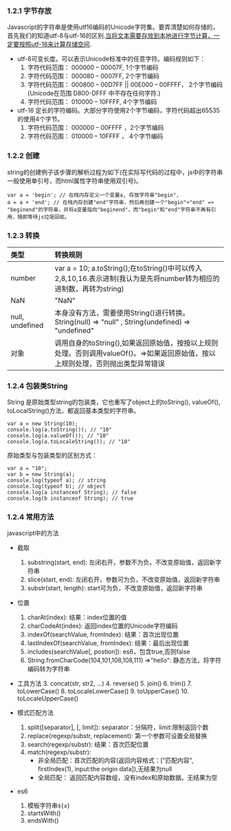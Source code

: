### 1.2.1 字节存放

Javascript的字符串是使用utf16编码的Unicode字符集。要弄清楚如何存储的，首先我们的知道utf-8与utf-16的区别.[当将文本需要存放到本地进行字节计算，一定要按照utf-16来计算存储空间](http://www.alloyteam.com/2013/12/js-calculate-the-number-of-bytes-occupied-by-a-string/%29。当将文本需要存放到本地进行字节计算，一定要按照utf-16来计算存储空间。).

* utf-8可变长度。可以表示Unicode标准中的任意字符。编码规则如下：
  1. 字符代码范围： 000000 – 00007F, 1个字节编码
  2. 字符代码范围： 000080 – 0007FF, 2个字节编码
  3. 字符代码范围： 000800 – 00D7FF \|\| 00E000 – 00FFFF， 2个字节编码 \(Unicode在范围 D800-DFFF 中不存在任何字符.\)
  4. 字符代码范围： 010000 – 10FFFF, 4个字节编码
* utf-16 定长的字符编码。大部分字符使用2个字节编码，字符代码超出65535的使用4个字节。
  1. 字符代码范围： 000000 – 00FFFF ，2个字节编码
  2. 字符代码范围： 010000 – 10FFFF ， 4个字节编码

### 1.2.2 创建

string的创建例子该步骤的解析过程为如下\(在实际写代码的过程中，js中的字符串一般使用单引号，而html属性字符串使用双引号\)。

```
var a = 'begin'; // 在栈内存定义一个变量a, 存放字符串"begin",
a = a + 'end'; // 在栈内存创建"end"字符串，然后再创建一个"begin"+"end" => "beginend"的字符串，并将a变量指向"beginend"，而"begin"和"end"字符串不再有引用，随即等待js垃圾回收。
```

### 1.2.3 转换

| 类型 | 转换规则 |
| :--- | :--- |
| number | var a = 10; a.toString\(\);在toString\(\)中可以传入2,8,10,16.表示进制\(我认为是先将number转为相应的进制数，再转为string\) |
| NaN | "NaN"|
| null, undefined | 本身没有方法，需要使用String\(\)进行转换。String\(null\) =&gt; "null" , String\(undefined\) =&gt; "undefined" |
| 对象 | 调用自身的toString\(\),如果返回原始值，按按以上规则处理。否则调用valueOf\(\)。=&gt;如果返回原始值，按以上规则处理，否则抛出类型异常错误|

### 1.2.4 包装类String
String 是原始类型string的包装类，它也重写了object上的toString(), valueOf(), toLocalString()方法，都返回基本类型的字符串。
```
var a = new String(10);
console.log(a.toString()); // "10"
console.log(a.valueOf()); // "10"
console.log(a.toLocaleString()); // "10"
```

原始类型与包装类型的区别方式：
```
var a = "10";
var b = new String(a);
console.log(typeof a); // string
console.log(typeof b); // object
console.log(a instanceof String); // false
console.log(b instanceof String); // true
```



### 1.2.4 常用方法

javascript中的方法

* 截取
  1. substring\(start, end\): 左闭右开，参数不为负，不改变原始值，返回新字符串
  2. slice\(start, end\): 左闭右开，参数可为负，不改变原始值，返回新字符串
  3. substr\(start, length\): start可为负，不改变原始值，返回新字符串
  
* 位置
  1. charAt\(index\): 结果：index位置的值
  2. charCodeAt\(index\): 返回index位置的Unicode字符编码
  3. indexOf\(searchValue, fromIndex\): 结果：首次出现位置
  4. lastIndexOf\(searchValue, fromIndex\): 结果：最后出现位置
  5. includes\(searchValue\[, postion\]\): es6，包含true,否则false
  6. String.fromCharCode\(104,101,108,108,111\) =&gt;"hello": 静态方法，将字符编码转为字符串

* 工具方法
  3. concat\(str, str2, ...\)
  4. reverse\(\)
  5. join\(\)
  6. trim\(\)
  7. toLowerCase\(\)
  8. toLocaleLowerCase\(\)
  9. toUpperCase\(\)
  10. toLocaleUpperCase\(\)

* 模式匹配方法
  1. split\(\[separator\], \[, limit\]\): separator：分隔符，limit:限制返回个数
  2. replace\(regexp/substr, replacement\): 第一个参数可设置全局替换
  3. search\(regexp/substr\): 结果：首次匹配位置
  4. match\(regexp/substr\):
     * 非全局匹配：首次匹配的内容\(返回内容格式：\["匹配内容", firstIndex\(1\), input:the origin data\]\),无结果为null
     * 全局匹配： 返回匹配内容数组，没有index和原始数据。无结果为空

* es6
  1. 模板字符串`${a}`
  2. startsWith\(\)
  3. endsWith\(\)




